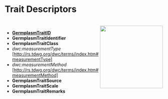 # Trait Descriptors #

<br />
<img src='http://darwincore-germplasm.googlecode.com/svn/trunk/images/illustrations/beans_5mm_grid.png' align='right' width='200px' />

  * **[GermplasmTraitID](GermplasmTraitID.md)**
  * **GermplasmTraitIdentifier**
  * **GermplasmTraitClass**
  * _dwc:measurementType_ [http://rs.tdwg.org/dwc/terms/index.htm#measurementType]
  * _dwc:measurementMethod_ [http://rs.tdwg.org/dwc/terms/index.htm#measurementMethod]
  * **GermplasmTraitSource**
  * **GermplasmTraitScale**
  * **GermplasmTraitRemarks**